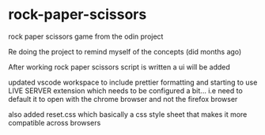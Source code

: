 # rock-paper-scissors
rock paper scissors game from the odin project

Re doing the project to remind myself of the concepts (did months ago)

After working rock paper scissors script is written a ui will be added

updated vscode workspace to include prettier formatting and starting to use 
LIVE SERVER extension which needs to be configured a bit... i.e need to default it to open with the chrome browser and not the firefox browser

also added reset.css which basically a css style sheet that makes it more compatible across browsers
